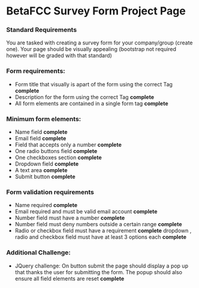 # BetaFCC Survey Form Project Page


### Standard Requirements
You are tasked with creating a survey form for your company/group (create one). Your page should be visually appealing (bootstrap not required however will be graded with that standard)

### Form requirements:
- Form title that visually is apart of the form using the correct Tag  **complete**
- Description for the form using the correct Tag  **complete**
- All form elements are contained in a single form tag  **complete**

### Minimum form elements:
- Name field  **complete**
- Email field  **complete**
- Field that accepts only a number  **complete**
- One radio buttons field  **complete**
- One checkboxes section  **complete**
- Dropdown field  **complete**
- A text area  **complete**
- Submit button  **complete**

### Form validation requirements
- Name required  **complete**
- Email required and must be valid email account  **complete**
- Number field must have a number  **complete**
- Number field must deny numbers outside a certain range  **complete**
- Radio or checkbox field must have a requirement  **complete**
dropdown , radio and checkbox field must have at least 3 options each  **complete**

### Additional Challenge:
- JQuery challenge:
On button submit the page should display a pop up that thanks the user for submitting the form.
The popup should also ensure all field elements are reset  **complete**
